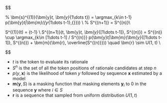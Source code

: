 $$

% \bm{s}^{(1)}(\bm{y}_t, \bm{y}_{1\dots t}) = \argmax_{k\in t-1} p(\bm{y}_t|\bm{m}({y_{1\dots t-1},{}})) \\ 
% S^{(n+1)} = S^{(n)}\\

S^{(1)}(t) = \{t-1\} \\
S^{(n+1)}(t, \bm{y}_t, \bm{y}_{[1\dots t-1]}, S^{(n)}) = S^{(n)} \cup \argmax_{k\in [1\dots t-1] / S^{(n)}} p(\bm{y}_t|\bm{m}(\bm{y}_{[1\dots t-1]}, S^{(n)}) + \bm{m}(\bm{r}, \overline{S^{(n)}})) \quad \bm{r} \sim U(1, t) \\

$$

- $t$ is the token to evaluate its rationale
- $S^{n}$ is the set of all the token positions of rationale candidates at step $n$
- $p(y, \bm{x})$ is the likelihood of token $y$ followed by sequence $\bm{x}$ estimated by a model
- $\bm{m}(\bm{y}, S)$ is a masking function that masking elements $\bm{y}_i$ to $0$ in the sequence $\bm{y}$  where $i \in S$
- $\bm{r}$ is a sequence that sampled from uniform distribution $U(1, t)$

